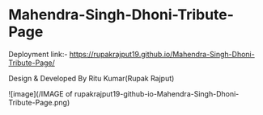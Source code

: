 # Mahendra-Singh-Dhoni-Tribute-Page

Deployment link:- https://rupakrajput19.github.io/Mahendra-Singh-Dhoni-Tribute-Page/

Design &amp; Developed By Ritu Kumar(Rupak Rajput)

![image](/IMAGE of rupakrajput19-github-io-Mahendra-Singh-Dhoni-Tribute-Page.png)
